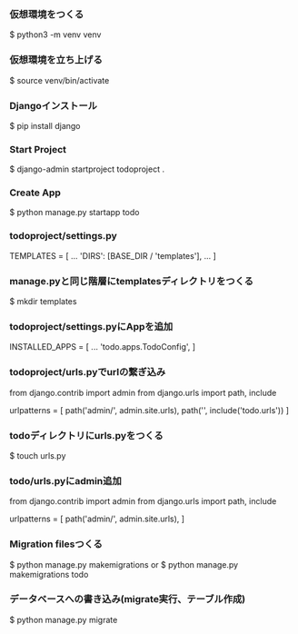 ### 仮想環境をつくる
$ python3 -m venv venv

### 仮想環境を立ち上げる
$ source venv/bin/activate

### Djangoインストール
$ pip install django

### Start Project
$ django-admin startproject todoproject .

### Create App
$ python manage.py startapp todo

### todoproject/settings.py
TEMPLATES = [
        ...
        'DIRS': [BASE_DIR / 'templates'],
        ...
]

### manage.pyと同じ階層にtemplatesディレクトリをつくる
$ mkdir templates

### todoproject/settings.pyにAppを追加
INSTALLED_APPS = [
    ...
    'todo.apps.TodoConfig',
]

### todoproject/urls.pyでurlの繋ぎ込み
from django.contrib import admin
from django.urls import path, include

urlpatterns = [
    path('admin/', admin.site.urls),
    path('', include('todo.urls'))
]

### todoディレクトリにurls.pyをつくる
$ touch urls.py

### todo/urls.pyにadmin追加
from django.contrib import admin
from django.urls import path, include

urlpatterns = [
    path('admin/', admin.site.urls),
]

### Migration filesつくる
$ python manage.py makemigrations
or
$ python manage.py makemigrations todo

### データベースへの書き込み(migrate実行、テーブル作成)
$ python manage.py migrate
